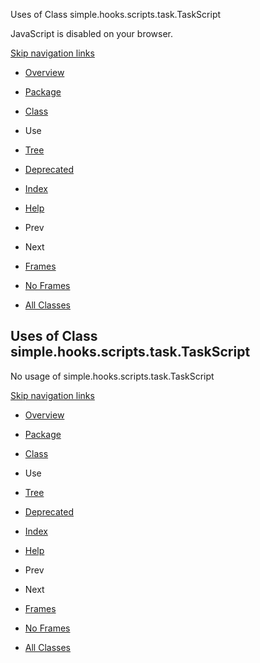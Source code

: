 Uses of Class simple.hooks.scripts.task.TaskScript   <!-- try { if (location.href.indexOf('is-external=true') == -1) { parent.document.title="Uses of Class simple.hooks.scripts.task.TaskScript"; } } catch(err) { } //-->

JavaScript is disabled on your browser.

[Skip navigation links](#skip.navbar.top "Skip navigation links")

*   [Overview](../../../../../overview-summary.html)
*   [Package](../package-summary.html)
*   [Class](../../../../../simple/hooks/scripts/task/TaskScript.html "class in simple.hooks.scripts.task")
*   Use
*   [Tree](../package-tree.html)
*   [Deprecated](../../../../../deprecated-list.html)
*   [Index](../../../../../index-files/index-1.html)
*   [Help](../../../../../help-doc.html)

*   Prev
*   Next

*   [Frames](../../../../../index.html?simple/hooks/scripts/task/class-use/TaskScript.html)
*   [No Frames](TaskScript.html)

*   [All Classes](../../../../../allclasses-noframe.html)

<!-- allClassesLink = document.getElementById("allclasses\_navbar\_top"); if(window==top) { allClassesLink.style.display = "block"; } else { allClassesLink.style.display = "none"; } //-->

Uses of Class  
simple.hooks.scripts.task.TaskScript
----------------------------------------------------

No usage of simple.hooks.scripts.task.TaskScript

[Skip navigation links](#skip.navbar.bottom "Skip navigation links")

*   [Overview](../../../../../overview-summary.html)
*   [Package](../package-summary.html)
*   [Class](../../../../../simple/hooks/scripts/task/TaskScript.html "class in simple.hooks.scripts.task")
*   Use
*   [Tree](../package-tree.html)
*   [Deprecated](../../../../../deprecated-list.html)
*   [Index](../../../../../index-files/index-1.html)
*   [Help](../../../../../help-doc.html)

*   Prev
*   Next

*   [Frames](../../../../../index.html?simple/hooks/scripts/task/class-use/TaskScript.html)
*   [No Frames](TaskScript.html)

*   [All Classes](../../../../../allclasses-noframe.html)

<!-- allClassesLink = document.getElementById("allclasses\_navbar\_bottom"); if(window==top) { allClassesLink.style.display = "block"; } else { allClassesLink.style.display = "none"; } //-->
